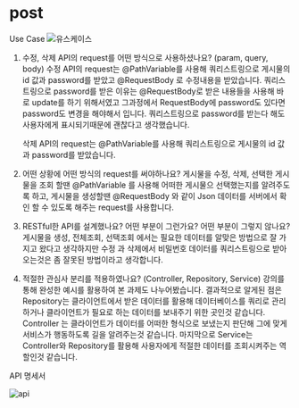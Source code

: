 # post
Use Case 
![유스케이스](https://github.com/minwoolee7328/post/assets/131872877/c2a6d5d1-eacd-4802-a509-3d3bf90d6638)

1. 수정, 삭제 API의 request를 어떤 방식으로 사용하셨나요? (param, query, body)
	수정 API의 request는 @PathVariable를 사용해 쿼리스트링으로 게시물의 id 값과 password를 받았고
	@RequestBody 로 수정내용을 받았습니다.
	쿼리스트링으로 password를 받은 이유는 @RequestBody로 받은 내용들을 사용해 바로 update를 하기 위해서였고
	그과정에서 RequestBody에 password도 있다면 password도 변경을 해야해서 입니다.
	쿼리스트링으로 password를 받는다 해도 사용자에게 표시되기때문에 괜찮다고 생각했습니다.

	삭제 API의 request는 @PathVariable를 사용해 쿼리스트링으로 게시물의 id 값과 password를 받았습니다. 	

2. 어떤 상황에 어떤 방식의 request를 써야하나요?
	게시물을 수정, 삭제, 선택한 게시물을 조회 할땐 @PathVariable 를 사용해 어떠한 게시물으 선택했는지를 알려주도록
  하고, 게시물을 생성할땐 @RequestBody 와 같이 Json 데이터를 서버에서 확인 할 수 있도록 해주는 request를 사용합니다.


3. RESTful한 API를 설계했나요? 어떤 부분이 그런가요? 어떤 부분이 그렇지 않나요?
   	게시물을 생성, 전체조회, 선택조회 에서는 필요한 데이터를 알맞은 방법으로 잘 가지고 왔다고 생각하지만
	수정 과 삭제에서 비밀번호 데이터를 쿼리스트링으로 받아오는것은 좀 잘못된 방법이라고 생각합니다. 

4. 적절한 관심사 분리를 적용하였나요? (Controller, Repository, Service)
	강의를 통해 완성한 예시를 활용하여 본 과제도 나누어봤습니다.
	결과적으로 알게된 점은 Repository는 클라이언트에서 받은 데이터를 활용해 데이터베이스를 쿼리로 관리 하거나
	클라이언트가 필요로 하는 데이터를 보내주기 위한 곳인것 같습니다.
	Controller 는 클라이언트가 데이터를 어떠한 형식으로  보냈는지 판단해 그에 맞게 서비스가 행동하도록 길을 
	알려주는것 같습니다.
	마지막으로 Service는 Controller와 Repository를 활용해 사용자에게 적절한 데이터를 조회시켜주는 역할인것 같습니다.

API 명세서

![api](https://github.com/minwoolee7328/post/assets/131872877/affd915b-2632-4e4c-8163-ae22f8357c19)
